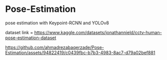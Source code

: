 # Pose-Estimation
pose estimation with Keypoint-RCNN and YOLOv8

dataset link = <https://www.kaggle.com/datasets/jonathannield/cctv-human-pose-estimation-dataset>




https://github.com/ahmadrezabaqerzade/Pose-Estimation/assets/94822419/c0439fbc-b7b3-4983-8ac7-d79a02bef881


